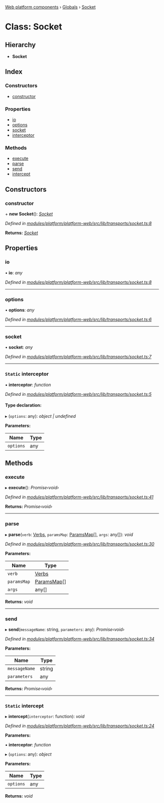 [Web platform components](../README.md) › [Globals](../globals.md) › [Socket](socket.md)

# Class: Socket

## Hierarchy

* **Socket**

## Index

### Constructors

* [constructor](socket.md#constructor)

### Properties

* [io](socket.md#io)
* [options](socket.md#options)
* [socket](socket.md#socket)
* [interceptor](socket.md#static-interceptor)

### Methods

* [execute](socket.md#execute)
* [parse](socket.md#parse)
* [send](socket.md#send)
* [intercept](socket.md#static-intercept)

## Constructors

###  constructor

\+ **new Socket**(): *[Socket](socket.md)*

*Defined in [modules/platform/platform-web/src/lib/transports/socket.ts:8](https://github.com/nodulusteam/methodus.dev/blob/0787b65/modules/platform/platform-web/src/lib/transports/socket.ts#L8)*

**Returns:** *[Socket](socket.md)*

## Properties

###  io

• **io**: *any*

*Defined in [modules/platform/platform-web/src/lib/transports/socket.ts:8](https://github.com/nodulusteam/methodus.dev/blob/0787b65/modules/platform/platform-web/src/lib/transports/socket.ts#L8)*

___

###  options

• **options**: *any*

*Defined in [modules/platform/platform-web/src/lib/transports/socket.ts:6](https://github.com/nodulusteam/methodus.dev/blob/0787b65/modules/platform/platform-web/src/lib/transports/socket.ts#L6)*

___

###  socket

• **socket**: *any*

*Defined in [modules/platform/platform-web/src/lib/transports/socket.ts:7](https://github.com/nodulusteam/methodus.dev/blob/0787b65/modules/platform/platform-web/src/lib/transports/socket.ts#L7)*

___

### `Static` interceptor

▪ **interceptor**: *function*

*Defined in [modules/platform/platform-web/src/lib/transports/socket.ts:5](https://github.com/nodulusteam/methodus.dev/blob/0787b65/modules/platform/platform-web/src/lib/transports/socket.ts#L5)*

#### Type declaration:

▸ (`options`: any): *object | undefined*

**Parameters:**

Name | Type |
------ | ------ |
`options` | any |

## Methods

###  execute

▸ **execute**(): *Promise‹void›*

*Defined in [modules/platform/platform-web/src/lib/transports/socket.ts:41](https://github.com/nodulusteam/methodus.dev/blob/0787b65/modules/platform/platform-web/src/lib/transports/socket.ts#L41)*

**Returns:** *Promise‹void›*

___

###  parse

▸ **parse**(`verb`: [Verbs](../enums/verbs.md), `paramsMap`: [ParamsMap](paramsmap.md)[], `args`: any[]): *void*

*Defined in [modules/platform/platform-web/src/lib/transports/socket.ts:30](https://github.com/nodulusteam/methodus.dev/blob/0787b65/modules/platform/platform-web/src/lib/transports/socket.ts#L30)*

**Parameters:**

Name | Type |
------ | ------ |
`verb` | [Verbs](../enums/verbs.md) |
`paramsMap` | [ParamsMap](paramsmap.md)[] |
`args` | any[] |

**Returns:** *void*

___

###  send

▸ **send**(`messageName`: string, `parameters`: any): *Promise‹void›*

*Defined in [modules/platform/platform-web/src/lib/transports/socket.ts:34](https://github.com/nodulusteam/methodus.dev/blob/0787b65/modules/platform/platform-web/src/lib/transports/socket.ts#L34)*

**Parameters:**

Name | Type |
------ | ------ |
`messageName` | string |
`parameters` | any |

**Returns:** *Promise‹void›*

___

### `Static` intercept

▸ **intercept**(`interceptor`: function): *void*

*Defined in [modules/platform/platform-web/src/lib/transports/socket.ts:24](https://github.com/nodulusteam/methodus.dev/blob/0787b65/modules/platform/platform-web/src/lib/transports/socket.ts#L24)*

**Parameters:**

▪ **interceptor**: *function*

▸ (`options`: any): *object*

**Parameters:**

Name | Type |
------ | ------ |
`options` | any |

**Returns:** *void*
